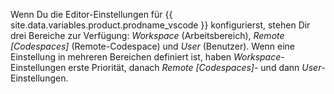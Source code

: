 Wenn Du die Editor-Einstellungen für {{ site.data.variables.product.prodname_vscode }} konfigurierst, stehen Dir drei Bereiche zur Verfügung: _Workspace_ (Arbeitsbereich), _Remote [Codespaces]_ (Remote-Codespace) und _User_ (Benutzer). Wenn eine Einstellung in mehreren Bereichen definiert ist, haben _Workspace_-Einstellungen erste Priorität, danach _Remote [Codespaces]_- und dann _User_-Einstellungen.
